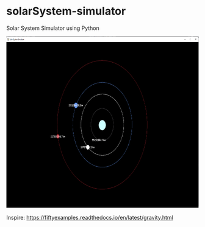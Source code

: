 # solarSystem-simulator
Solar System Simulator using Python

<img height="450px" width="700px" src="https://github.com/lucasprad05/solarSystem-simulator/blob/main/assets/screenshot.png" alt="screenshot">

Inspire:  https://fiftyexamples.readthedocs.io/en/latest/gravity.html
